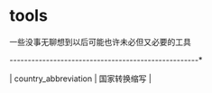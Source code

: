 # tools
一些没事无聊想到以后可能也许未必但又必要的工具



*------------------------*----------------------------*

|  country_abbreviation  |       国家转换缩写          |
